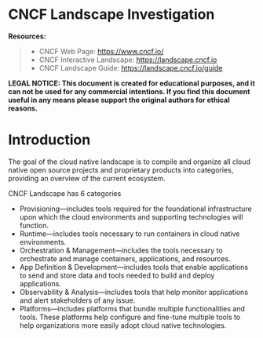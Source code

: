 # CNCF Landscape Investigation

**Resources:**

> - CNCF Web Page: https://www.cncf.io/
> - CNCF Interactive Landscape: https://landscape.cncf.io
> - CNCF Landscape Guide: https://landscape.cncf.io/guide

**LEGAL NOTICE: This document is created for educational purposes, and it can not be used for any commercial intentions. If you find this document useful in any means please support the original authors for ethical reasons.**

# Introduction
The goal of the cloud native landscape is to compile and organize all cloud native open source projects and proprietary products into categories, providing an overview of the current ecosystem.

CNCF Landscape has 6 categories

* Provisioning—includes tools required for the foundational infrastructure upon which the cloud environments and supporting technologies will function. 
* Runtime—includes tools necessary to run containers in cloud native environments. 
* Orchestration & Management—includes the tools necessary to orchestrate and manage containers, applications, and resources. 
* App Definition & Development—includes tools that enable applications to send and store data and tools needed to build and deploy applications.
* Observability & Analysis—includes tools that help monitor applications and alert stakeholders of any issue. 
* Platforms—includes platforms that bundle multiple functionalities and tools. These platforms help configure and fine-tune multiple tools to help organizations more easily adopt cloud native technologies.





